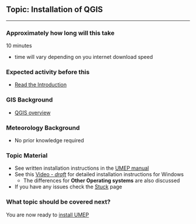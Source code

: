 ## Topic: Installation of QGIS

***
### Approximately how long will this take
 10 minutes
- time will vary depending on you internet download speed

### Expected activity before this
* [Read the Introduction](https://github.com/Urban-Meteorology-Reading/UMEP-Workshop.io/wiki/Introduction)

### GIS Background
* [QGIS overview](https://www.qgis.org/en/site/about/index.html) 

### Meteorology Background
* No prior knowledge required

### Topic Material
* See written installation instructions in the [UMEP manual](https://umep-docs.readthedocs.io/en/latest/Getting_Started.html)
* See this [Video - *draft*](https://www.youtube.com/watch?v=HWW2TRwuM-8&t) for detailed installation instructions for Windows
    * The differences for **Other Operating systems** are also discussed
* If you have any issues check the [Stuck](Stuck?) page

### What topic should be covered next?

You are now ready to [install UMEP](https://github.com/Urban-Meteorology-Reading/UMEP-Workshop.io/wiki/Installation-of-UMEP) 

